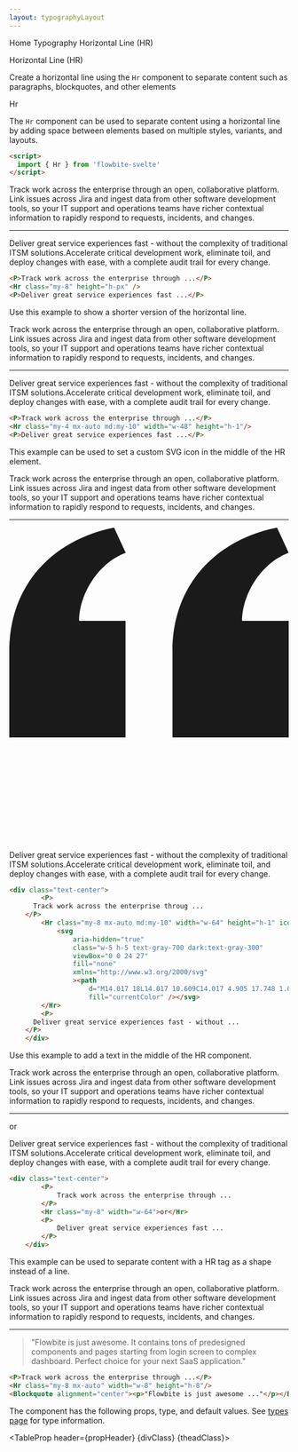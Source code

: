 ```yaml
---
layout: typographyLayout
---
```


<script>
	import { Htwo, ExampleDiv, GitHubSource, CompoDescription, TableProp, TableDefaultRow } from '../../utils'
	import { Hr, Heading, P, A, Blockquote, Breadcrumb, BreadcrumbItem } from '$lib';
	;
	
	import componentProps1 from '../../props/Hr.json'
  let items1 = componentProps1.props
	let propHeader = ['Name', 'Type', 'Default']
  let divClass='w-full relative overflow-x-auto shadow-md sm:rounded-lg py-4'
  let theadClass ='text-xs text-gray-700 uppercase bg-gray-50 dark:bg-gray-700 dark:text-white'

  let QuoteLeft = `<svg aria-hidden="true" class="w-10 h-10 text-gray-400 dark:text-gray-600" viewBox="0 0 24 27" fill="none" xmlns="http://www.w3.org/2000/svg"><path d="M14.017 18L14.017 10.609C14.017 4.905 17.748 1.039 23 0L23.995 2.151C21.563 3.068 20 5.789 20 8H24V18H14.017ZM0 18V10.609C0 4.905 3.748 1.038 9 0L9.996 2.151C7.563 3.068 6 5.789 6 8H9.983L9.983 18L0 18Z" fill="currentColor"/></svg>`
</script>

<Breadcrumb class="pb-8">
  <BreadcrumbItem href="/" home >Home</BreadcrumbItem>
  <BreadcrumbItem href="/typography/">Typography</BreadcrumbItem>
	<BreadcrumbItem>Horizontal Line (HR)</BreadcrumbItem>
</Breadcrumb>

<Heading class="w-full mb-2" tag="h1" customSize="text-3xl">Horizontal Line (HR)</Heading>

<CompoDescription>Create a horizontal line using the `Hr` component to separate content such as paragraphs, blockquotes, and other elements</CompoDescription>

<ExampleDiv>
  <GitHubSource href="typography/Hr.svelte">Hr</GitHubSource>
</ExampleDiv>

The `Hr` component can be used to separate content using a horizontal line by adding space between elements based on multiple styles, variants, and layouts.

<Htwo label="Setup" />

```html
<script>
  import { Hr } from 'flowbite-svelte'
</script>
```

<Htwo label="Default HR" />

<ExampleDiv>
<P>Track work across the enterprise through an open, collaborative platform. Link issues across Jira and ingest data from other software development tools, so your IT support and operations teams have richer contextual information to rapidly respond to requests, incidents, and changes.</P>
<Hr class="my-8" height="h-px" />
<P>Deliver great service experiences fast - without the complexity of traditional ITSM solutions.Accelerate critical development work, eliminate toil, and deploy changes with ease, with a complete audit trail for every change.</P>
</ExampleDiv>

```html
<P>Track work across the enterprise through ...</P>
<Hr class="my-8" height="h-px" />
<P>Deliver great service experiences fast ...</P>
```

<Htwo label="Trimmed" />

Use this example to show a shorter version of the horizontal line.

<ExampleDiv>
<P>Track work across the enterprise through an open, collaborative platform. Link issues across Jira and ingest data from other software development tools, so your IT support and operations teams have richer contextual information to rapidly respond to requests, incidents, and changes.</P>
<Hr class="my-4 mx-auto md:my-10" width="w-48" height="h-1"/>
<P>Deliver great service experiences fast - without the complexity of traditional ITSM solutions.Accelerate critical development work, eliminate toil, and deploy changes with ease, with a complete audit trail for every change.</P>
</ExampleDiv>

```html
<P>Track work across the enterprise through ...</P>
<Hr class="my-4 mx-auto md:my-10" width="w-48" height="h-1"/>
<P>Deliver great service experiences fast ...</P>
```

<Htwo label="Icon HR" />

This example can be used to set a custom SVG icon in the middle of the HR element.

<ExampleDiv>
<div class="text-center">
		<P
			>Track work across the enterprise through an open, collaborative platform. Link issues across
			Jira and ingest data from other software development tools, so your IT support and operations
			teams have richer contextual information to rapidly respond to requests, incidents, and
			changes.</P>
		<Hr class="my-8 mx-auto md:my-10" width="w-64" height="h-1" icon>
			<svg
				aria-hidden="true"
				class="w-5 h-5 text-gray-700 dark:text-gray-300"
				viewBox="0 0 24 27"
				fill="none"
				xmlns="http://www.w3.org/2000/svg"
				><path
					d="M14.017 18L14.017 10.609C14.017 4.905 17.748 1.039 23 0L23.995 2.151C21.563 3.068 20 5.789 20 8H24V18H14.017ZM0 18V10.609C0 4.905 3.748 1.038 9 0L9.996 2.151C7.563 3.068 6 5.789 6 8H9.983L9.983 18L0 18Z"
					fill="currentColor" /></svg>
		</Hr>
		<P
			>Deliver great service experiences fast - without the complexity of traditional ITSM
			solutions.Accelerate critical development work, eliminate toil, and deploy changes with ease,
			with a complete audit trail for every change.</P>
	</div>
</ExampleDiv>

```html
<div class="text-center">
		<P>
      Track work across the enterprise throug ...
    </P>
		<Hr class="my-8 mx-auto md:my-10" width="w-64" height="h-1" icon>
			<svg
				aria-hidden="true"
				class="w-5 h-5 text-gray-700 dark:text-gray-300"
				viewBox="0 0 24 27"
				fill="none"
				xmlns="http://www.w3.org/2000/svg"
				><path
					d="M14.017 18L14.017 10.609C14.017 4.905 17.748 1.039 23 0L23.995 2.151C21.563 3.068 20 5.789 20 8H24V18H14.017ZM0 18V10.609C0 4.905 3.748 1.038 9 0L9.996 2.151C7.563 3.068 6 5.789 6 8H9.983L9.983 18L0 18Z"
					fill="currentColor" /></svg>
		</Hr>
		<P>
      Deliver great service experiences fast - without ...
    </P>
	</div>
```

<Htwo label="HR with text" />

Use this example to add a text in the middle of the HR component.

<ExampleDiv>
<div class="text-center">
		<P>
			Track work across the enterprise through an open, collaborative platform. Link issues across
			Jira and ingest data from other software development tools, so your IT support and operations
			teams have richer contextual information to rapidly respond to requests, incidents, and
			changes.
		</P>
		<Hr class="my-8" width="w-64">or</Hr>
		<P>
			Deliver great service experiences fast - without the complexity of traditional ITSM
			solutions.Accelerate critical development work, eliminate toil, and deploy changes with ease,
			with a complete audit trail for every change.
		</P>
	</div>
</ExampleDiv>

```html
<div class="text-center">
		<P>
			Track work across the enterprise through ...
		</P>
		<Hr class="my-8" width="w-64">or</Hr>
		<P>
			Deliver great service experiences fast ...
		</P>
	</div>
```

<Htwo label="HR shape" />

This example can be used to separate content with a HR tag as a shape instead of a line.

<ExampleDiv>
<P>Track work across the enterprise through an open, collaborative platform. Link issues across Jira and ingest data from other software development tools, so your IT support and operations teams have richer contextual information to rapidly respond to requests, incidents, and changes.</P>
<Hr class="my-8 mx-auto" width="w-8" height="h-8"/>
<Blockquote alignment="center"><p>"Flowbite is just awesome. It contains tons of predesigned components and pages starting from login screen to complex dashboard. Perfect choice for your next SaaS application."</p></Blockquote>
</ExampleDiv>

```html
<P>Track work across the enterprise through ...</P>
<Hr class="my-8 mx-auto" width="w-8" height="h-8"/>
<Blockquote alignment="center"><p>"Flowbite is just awesome ..."</p></Blockquote>
```

<Htwo label="Props" />

The component has the following props, type, and default values. See <A href="/pages/types">types page</A> for type information.

<TableProp header={propHeader} {divClass} {theadClass}>
  <TableDefaultRow items={items1} rowState='hover' />
</TableProp>

